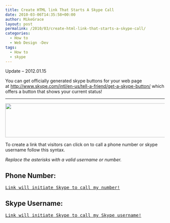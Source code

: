 ```yaml
---
title: Create HTML link That Starts A Skype Call
date: 2010-03-06T14:35:58+00:00
author: MikeGrace
layout: post
permalink: /2010/03/create-html-link-that-starts-a-skype-call/
categories:
  - How to
  - Web Design -Dev
tags:
  - How to
  - skype
---
```

Update &#8211; 2012.01.15

You can get officially generated skype buttons for your web page at <a href="http://www.skype.com/intl/en-us/tell-a-friend/get-a-skype-button/" target="_blank">http://www.skype.com/intl/en-us/tell-a-friend/get-a-skype-button/</a> which offers a button that shows your current status!

* * *

<img class="aligncenter" src="https://mikegrace.s3.amazonaws.com/geek-blog/skpe-me.png" alt="" width="600" height="108" />
  
To create a link that visitors can click on to call a phone number or skype username follow this syntax.
  
_Replace the asterisks with a valid username or number._

## Phone Number:

<pre lang="html4strict"><a href="callto://+***********">Link will initiate Skype to call my number!</a></pre>

## Skype Username:

<pre lang="html4strict"><a href="skype:********?call">Link will initiate Skype to call my Skype username!</a></pre>